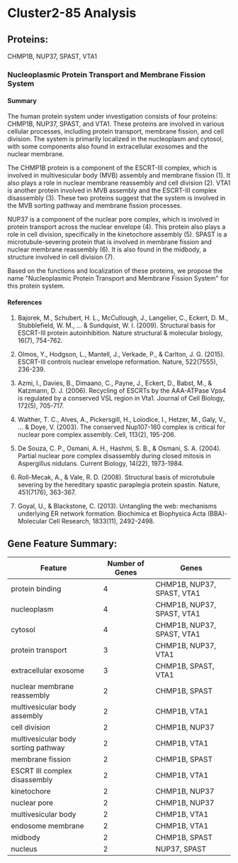 # Cluster2-85 Analysis

## Proteins: 

CHMP1B, NUP37, SPAST, VTA1

### Nucleoplasmic Protein Transport and Membrane Fission System

#### Summary

The human protein system under investigation consists of four proteins: CHMP1B, NUP37, SPAST, and VTA1. These proteins are involved in various cellular processes, including protein transport, membrane fission, and cell division. The system is primarily localized in the nucleoplasm and cytosol, with some components also found in extracellular exosomes and the nuclear membrane.

The CHMP1B protein is a component of the ESCRT-III complex, which is involved in multivesicular body (MVB) assembly and membrane fission (1). It also plays a role in nuclear membrane reassembly and cell division (2). VTA1 is another protein involved in MVB assembly and the ESCRT-III complex disassembly (3). These two proteins suggest that the system is involved in the MVB sorting pathway and membrane fission processes.

NUP37 is a component of the nuclear pore complex, which is involved in protein transport across the nuclear envelope (4). This protein also plays a role in cell division, specifically in the kinetochore assembly (5). SPAST is a microtubule-severing protein that is involved in membrane fission and nuclear membrane reassembly (6). It is also found in the midbody, a structure involved in cell division (7).

Based on the functions and localization of these proteins, we propose the name "Nucleoplasmic Protein Transport and Membrane Fission System" for this protein system.

#### References

1. Bajorek, M., Schubert, H. L., McCullough, J., Langelier, C., Eckert, D. M., Stubblefield, W. M., ... & Sundquist, W. I. (2009). Structural basis for ESCRT-III protein autoinhibition. Nature structural & molecular biology, 16(7), 754-762.

2. Olmos, Y., Hodgson, L., Mantell, J., Verkade, P., & Carlton, J. G. (2015). ESCRT-III controls nuclear envelope reformation. Nature, 522(7555), 236-239.

3. Azmi, I., Davies, B., Dimaano, C., Payne, J., Eckert, D., Babst, M., & Katzmann, D. J. (2006). Recycling of ESCRTs by the AAA-ATPase Vps4 is regulated by a conserved VSL region in Vta1. Journal of Cell Biology, 172(5), 705-717.

4. Walther, T. C., Alves, A., Pickersgill, H., Loïodice, I., Hetzer, M., Galy, V., ... & Doye, V. (2003). The conserved Nup107-160 complex is critical for nuclear pore complex assembly. Cell, 113(2), 195-206.

5. De Souza, C. P., Osmani, A. H., Hashmi, S. B., & Osmani, S. A. (2004). Partial nuclear pore complex disassembly during closed mitosis in Aspergillus nidulans. Current Biology, 14(22), 1973-1984.

6. Roll-Mecak, A., & Vale, R. D. (2008). Structural basis of microtubule severing by the hereditary spastic paraplegia protein spastin. Nature, 451(7176), 363-367.

7. Goyal, U., & Blackstone, C. (2013). Untangling the web: mechanisms underlying ER network formation. Biochimica et Biophysica Acta (BBA)-Molecular Cell Research, 1833(11), 2492-2498.

## Gene Feature Summary: 

| Feature | Number of Genes | Genes |
| --- | --- | --- |
| protein binding | 4 | CHMP1B, NUP37, SPAST, VTA1 |
| nucleoplasm | 4 | CHMP1B, NUP37, SPAST, VTA1 |
| cytosol | 4 | CHMP1B, NUP37, SPAST, VTA1 |
| protein transport | 3 | CHMP1B, NUP37, VTA1 |
| extracellular exosome | 3 | CHMP1B, SPAST, VTA1 |
| nuclear membrane reassembly | 2 | CHMP1B, SPAST |
| multivesicular body assembly | 2 | CHMP1B, VTA1 |
| cell division | 2 | CHMP1B, NUP37 |
| multivesicular body sorting pathway | 2 | CHMP1B, VTA1 |
| membrane fission | 2 | CHMP1B, SPAST |
| ESCRT III complex disassembly | 2 | CHMP1B, VTA1 |
| kinetochore | 2 | CHMP1B, NUP37 |
| nuclear pore | 2 | CHMP1B, NUP37 |
| multivesicular body | 2 | CHMP1B, VTA1 |
| endosome membrane | 2 | CHMP1B, VTA1 |
| midbody | 2 | CHMP1B, SPAST |
| nucleus | 2 | NUP37, SPAST |

